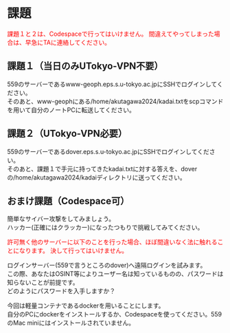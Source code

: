 # 課題
<span style="color: red; ">
課題１と２は、Codespaceで行ってはいけません。  
間違えてやってしまった場合は、早急にTAに連絡してください。
</span>

## 課題１（当日のみUTokyo-VPN不要）
559のサーバーであるwww-geoph.eps.s.u-tokyo.ac.jpにSSHでログインしてください。  
そのあと、www-geophにある/home/akutagawa2024/kadai.txtをscpコマンドを用いて自分のノートPCに転送してください。

## 課題２（UTokyo-VPN必要）
559のサーバーであるdover.eps.s.u-tokyo.ac.jpにSSHでログインしてください。  
そのあと、課題１で手元に持ってきたkadai.txtに対する答えを、doverの/home/akutagawa2024/kadaiディレクトリに送ってください。

## おまけ課題（Codespace可）
簡単なサイバー攻撃をしてみましょう。  
ハッカー(正確にはクラッカー)になったつもりで挑戦してみてください。  

<span style="color: red; ">
許可無く他のサーバーに以下のことを行った場合、ほぼ間違いなく法に触れることになります。  
決して行ってはいけません。  
</span>

ログインサーバー(559で言うところのdover)へ遠隔ログインを試みます。  
この際、あなたはOSINT等によりユーザー名は知っているものの、パスワードは知らないことが前提です。  
どのようにパスワードを入手しますか？



今回は軽量コンテナであるdockerを用いることにします。  
自分のPCにdockerをインストールするか、Codespaceを使ってください。559のMac miniにはインストールされていません。
